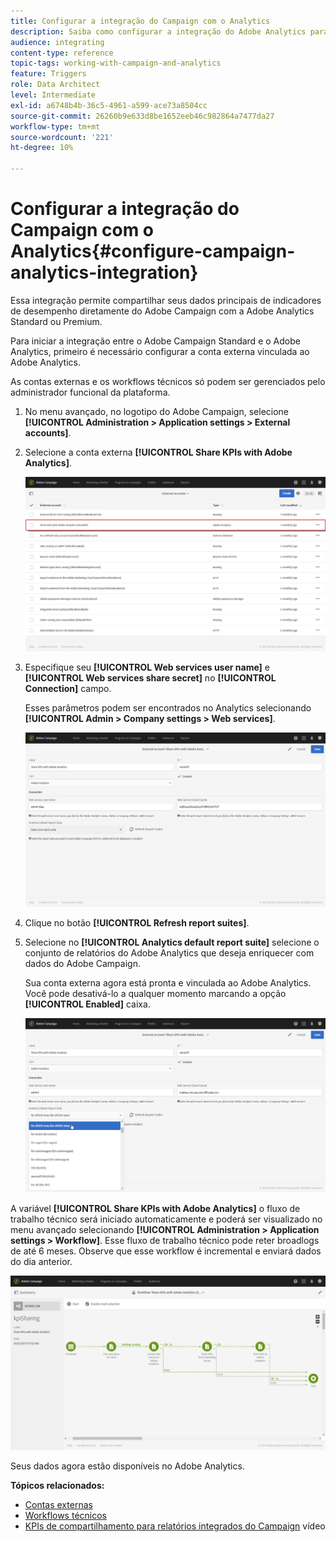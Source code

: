 ```yaml
---
title: Configurar a integração do Campaign com o Analytics
description: Saiba como configurar a integração do Adobe Analytics para começar a medir o sucesso de suas entregas de email.
audience: integrating
content-type: reference
topic-tags: working-with-campaign-and-analytics
feature: Triggers
role: Data Architect
level: Intermediate
exl-id: a6748b4b-36c5-4961-a599-ace73a8504cc
source-git-commit: 26260b9e633d8be1652eeb46c982864a7477da27
workflow-type: tm+mt
source-wordcount: '221'
ht-degree: 10%

---
```


# Configurar a integração do Campaign com o Analytics{#configure-campaign-analytics-integration}

Essa integração permite compartilhar seus dados principais de indicadores de desempenho diretamente do Adobe Campaign com a Adobe Analytics Standard ou Premium.

Para iniciar a integração entre o Adobe Campaign Standard e o Adobe Analytics, primeiro é necessário configurar a conta externa vinculada ao Adobe Analytics.

As contas externas e os workflows técnicos só podem ser gerenciados pelo administrador funcional da plataforma.

1. No menu avançado, no logotipo do Adobe Campaign, selecione **[!UICONTROL Administration > Application settings > External accounts]**.
1. Selecione a conta externa **[!UICONTROL Share KPIs with Adobe Analytics]**.

   ![](assets/analytics_2.png)

1. Especifique seu **[!UICONTROL Web services user name]** e **[!UICONTROL Web services share secret]** no **[!UICONTROL Connection]** campo.

   Esses parâmetros podem ser encontrados no Analytics selecionando **[!UICONTROL Admin > Company settings > Web services]**.

   ![](assets/analytics_1.png)

1. Clique no botão **[!UICONTROL Refresh report suites]**.
1. Selecione no **[!UICONTROL Analytics default report suite]** selecione o conjunto de relatórios do Adobe Analytics que deseja enriquecer com dados do Adobe Campaign.

   Sua conta externa agora está pronta e vinculada ao Adobe Analytics. Você pode desativá-lo a qualquer momento marcando a opção **[!UICONTROL Enabled]** caixa.

   ![](assets/analytics.png)

A variável **[!UICONTROL Share KPIs with Adobe Analytics]** o fluxo de trabalho técnico será iniciado automaticamente e poderá ser visualizado no menu avançado selecionando **[!UICONTROL Administration > Application settings > Workflow]**. Esse fluxo de trabalho técnico pode reter broadlogs de até 6 meses. Observe que esse workflow é incremental e enviará dados do dia anterior.

![](assets/analytics_3.png)

Seus dados agora estão disponíveis no Adobe Analytics.

**Tópicos relacionados:**

* [Contas externas](../../administration/using/external-accounts.md)
* [Workflows técnicos](../../administration/using/technical-workflows.md)
* [KPIs de compartilhamento para relatórios integrados do Campaign](https://helpx.adobe.com/marketing-cloud/how-to/email-marketing.html) vídeo
